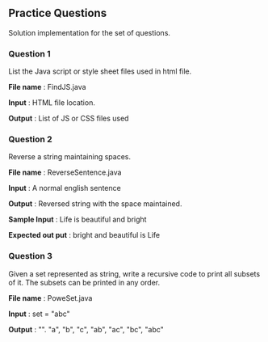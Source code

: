 ## Practice Questions

Solution implementation for the set of questions.

### Question 1

List the Java script or style sheet files used in html file.

**File name** : FindJS.java

**Input** : HTML file location.

**Output** : List of JS or CSS files used


### Question 2

Reverse a string maintaining spaces.

**File name** : ReverseSentence.java

**Input** : A normal english sentence 

**Output** : Reversed string with the space maintained.

**Sample Input**     : Life is   beautiful and  bright

**Expected out put** : bright and   beautiful is  Life

### Question 3

Given a set represented as string, write a recursive code to print all subsets of it. The subsets can be printed in any order.

**File name** : PoweSet.java

**Input** : set = "abc"

**Output** :  "". "a", "b", "c", "ab", "ac", "bc", "abc"
